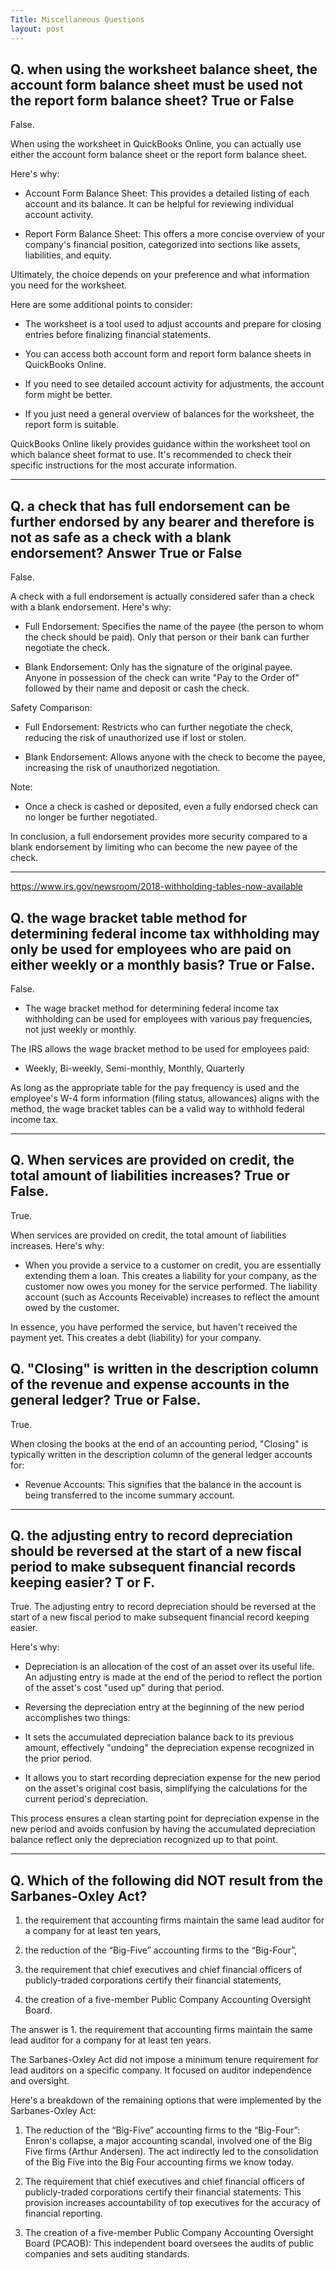 ```yaml
---
Title: Miscellaneous Questions
layout: post
---
```




## Q. when using the worksheet balance sheet, the account form balance sheet must be used not the report form balance sheet? True or False

False.

When using the worksheet in QuickBooks Online, you can actually use either the account form balance sheet or the report form balance sheet.

Here's why:

- Account Form Balance Sheet: This provides a detailed listing of each account and its balance. It can be helpful for reviewing individual account activity.

- Report Form Balance Sheet: This offers a more concise overview of your company's financial position, categorized into sections like assets, liabilities, and equity.

Ultimately, the choice depends on your preference and what information you need for the worksheet.

Here are some additional points to consider:

- The worksheet is a tool used to adjust accounts and prepare for closing entries before finalizing financial statements.

- You can access both account form and report form balance sheets in QuickBooks Online.

- If you need to see detailed account activity for adjustments, the account form might be better.

- If you just need a general overview of balances for the worksheet, the report form is suitable.

QuickBooks Online likely provides guidance within the worksheet tool on which balance sheet format to use. It's recommended to check their specific instructions for the most accurate information.

---

## Q. a check that has full endorsement can be further endorsed by any bearer and therefore is not as safe as  a check with a blank endorsement? Answer True or False

False.

A check with a full endorsement is actually considered safer than a check with a blank endorsement. Here's why:

- Full Endorsement: Specifies the name of the payee (the person to whom the check should be paid). Only that person or their bank can further negotiate the check.

- Blank Endorsement: Only has the signature of the original payee. Anyone in possession of the check can write "Pay to the Order of" followed by their name and deposit or cash the check.

Safety Comparison:

- Full Endorsement: Restricts who can further negotiate the check, reducing the risk of unauthorized use if lost or stolen.

- Blank Endorsement: Allows anyone with the check to become the payee, increasing the risk of unauthorized negotiation.

Note:

- Once a check is cashed or deposited, even a fully endorsed check can no longer be further negotiated.

In conclusion, a full endorsement provides more security compared to a blank endorsement by limiting who can become the new payee of the check.

---

https://www.irs.gov/newsroom/2018-withholding-tables-now-available

## Q. the wage bracket table method for determining federal income tax withholding may only be used for employees who are paid on either weekly or a monthly basis? True or False.

False.

- The wage bracket method for determining federal income tax withholding can be used for employees with various pay frequencies,  not just weekly or monthly.

The IRS allows the wage bracket method to be used for employees paid:

- Weekly, Bi-weekly, Semi-monthly, Monthly, Quarterly

As long as the appropriate table for the pay frequency is used and the employee's W-4 form information (filing status, allowances) aligns with the method, the wage bracket tables can be a valid way to withhold federal income tax.

---

## Q. When services are provided on credit, the total amount of liabilities increases? True or False.

True.

When services are provided on credit, the total amount of liabilities  increases. Here's why:

- When you provide a service to a customer on credit, you are essentially extending them a loan. This creates a liability for your company, as the customer now owes you money for the service performed. The liability account (such as Accounts Receivable) increases to reflect the amount owed by the customer.

In essence, you have performed the service, but haven't received the payment yet. This creates a debt (liability) for your company.

## Q. "Closing" is written in the description column of the revenue and expense accounts in the general ledger? True or False.

True.

When closing the books at the end of an accounting period, "Closing" is typically written in the description column of the general ledger accounts for:

- Revenue Accounts: This signifies that the balance in the account is being transferred to the income summary account.

---

## Q. the adjusting entry to record depreciation should be reversed at the start of a new fiscal period to make subsequent financial records keeping easier? T or F.

True.  The adjusting entry to record depreciation should be reversed at the start of a new fiscal period to make subsequent financial record keeping easier.

Here's why:

- Depreciation is an allocation of the cost of an asset over its useful life. An adjusting entry is made at the end of the period to reflect the portion of the asset's cost "used up" during that period.

- Reversing the depreciation entry at the beginning of the new period accomplishes two things:  

- It sets the accumulated depreciation balance back to its previous amount, effectively "undoing" the depreciation expense recognized in the prior period.  

- It allows you to start recording depreciation expense for the new period on the asset's original cost basis, simplifying the calculations for the current period's depreciation.  

This process ensures a clean starting point for depreciation expense in the new period and avoids confusion by having the accumulated depreciation balance reflect only the depreciation recognized up to that point.

---

## Q. Which of the following did NOT result from the Sarbanes-Oxley Act?

1. the requirement that accounting firms maintain the same lead auditor for a company for at least ten years,

2. the reduction of the “Big-Five” accounting firms to the “Big-Four”,

3. the requirement that chief executives and chief financial officers of publicly-traded corporations certify their financial statements,

4. the creation of a five-member Public Company Accounting Oversight Board.

The answer is 1. the requirement that accounting firms maintain the same lead auditor for a company for at least ten years.

The Sarbanes-Oxley Act did not impose a minimum tenure requirement for lead auditors on a specific company. It focused on auditor independence and oversight.

Here's a breakdown of the remaining options that were implemented by the Sarbanes-Oxley Act:

1. The reduction of the “Big-Five” accounting firms to the “Big-Four”: Enron's collapse, a major accounting scandal, involved one of the Big Five firms (Arthur Andersen). The act indirectly led to the consolidation of the Big Five into the Big Four accounting firms we know today.

2. The requirement that chief executives and chief financial officers of publicly-traded corporations certify their financial statements: This provision increases accountability of top executives for the accuracy of financial reporting.

3. The creation of a five-member Public Company Accounting Oversight Board (PCAOB): This independent board oversees the audits of public companies and sets auditing standards.